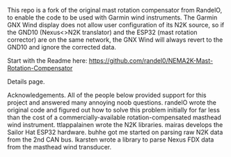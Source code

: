 This repo is a fork of the original mast rotation compensator from RandelO, to enable the code to be used with Garmin wind instruments. The Garmin GNX Wind display does not allow user configuration of its N2K source, so if the GND10 (Nexus<>N2K translator) and the ESP32 (mast rotation corrector) are on the same network, the GNX Wind will always revert to the GND10 and ignore the corrected data.

Start with the Readme here: https://github.com/randel0/NEMA2K-Mast-Rotation-Compensator

Details page.

Acknowledgements. 
All of the people below provided support for this project and answered many annoying noob questions.
randelO wrote the original code and figured out how to solve this problem initially for far less than the cost of a commercially-available rotation-compensated masthead wind instrument.
ttlappalainen wrote the N2K libraries.
mairas develops the Sailor Hat ESP32 hardware.
buhhe got me started on parsing raw N2K data from the 2nd CAN bus.
lkarsten wrote a library to parse Nexus FDX data from the masthead wind transducer.
